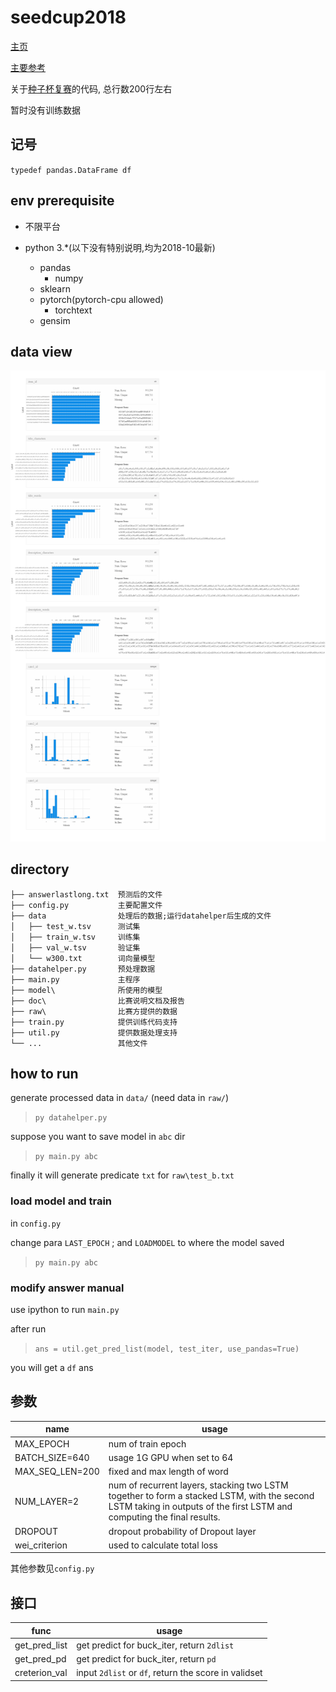 # seedcup2018

[主页](https://uniqueai.me/seedcup2018/)

[主要参考](https://github.com/wabyking/TextClassificationBenchmark)

关于[种子杯复赛](http://rank.dian.org.cn/static/index.html)的代码, 总行数200行左右

暂时没有训练数据

## 记号

`typedef pandas.DataFrame df`

## env prerequisite

+ 不限平台
+ python 3.*(以下没有特别说明,均为2018-10最新)

  + pandas
    + numpy
  + sklearn
  + pytorch(pytorch-cpu allowed)
    + torchtext
  + gensim

## data view

![data.png](visualization.png)

## directory

    ├── answerlastlong.txt  预测后的文件
    ├── config.py           主要配置文件
    ├── data                处理后的数据;运行datahelper后生成的文件
    │   ├── test_w.tsv      测试集
    │   ├── train_w.tsv     训练集
    │   ├── val_w.tsv       验证集
    │   └── w300.txt        词向量模型
    ├── datahelper.py       预处理数据
    ├── main.py             主程序
    ├── model\              所使用的模型
    ├── doc\                比赛说明文档及报告
    ├── raw\                比赛方提供的数据
    ├── train.py            提供训练代码支持
    ├── util.py             提供数据处理支持
    └── ...                 其他文件

## how to run

generate processed data in `data/` (need data in `raw/`)
>`py datahelper.py` 

suppose you want to save model in  `abc` dir

>`py main.py abc`

finally it will generate predicate `txt` for `raw\test_b.txt`

### load model and train

in `config.py`

change para `LAST_EPOCH`  ; and `LOADMODEL` to where the model saved

>`py main.py abc`

### modify answer manual

use ipython to run `main.py`

after run
>`ans = util.get_pred_list(model, test_iter, use_pandas=True)`

you will get a `df` ans

## 参数

name | usage
--|--
MAX_EPOCH | num of train epoch
BATCH_SIZE=640  | usage 1G GPU when set to 64
MAX_SEQ_LEN=200 | fixed and max length of word
NUM_LAYER=2 | num of recurrent layers, stacking two LSTM together to form a stacked LSTM, with the second LSTM taking in outputs of the first LSTM and computing the final results.
DROPOUT | dropout probability of Dropout layer
wei_criterion | used to calculate total loss

其他参数见`config.py`

## 接口

func    |usage
--|--
get_pred_list | get predict for  buck_iter, return `2dlist`
get_pred_pd   | get predict for  buck_iter, return `pd`
creterion_val | input `2dlist` or `df`, return the score in validset